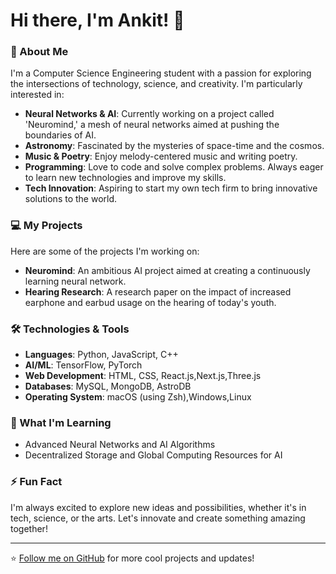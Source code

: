 # Hi there, I'm Ankit! 👋

### 🚀 About Me

I'm a Computer Science Engineering student with a passion for exploring the intersections of technology, science, and creativity. I'm particularly interested in:

- **Neural Networks & AI**: Currently working on a project called 'Neuromind,' a mesh of neural networks aimed at pushing the boundaries of AI.
- **Astronomy**: Fascinated by the mysteries of space-time and the cosmos.
- **Music & Poetry**: Enjoy melody-centered music and writing poetry.
- **Programming**: Love to code and solve complex problems. Always eager to learn new technologies and improve my skills.
- **Tech Innovation**: Aspiring to start my own tech firm to bring innovative solutions to the world.

### 💻 My Projects

Here are some of the projects I'm working on:

- **Neuromind**: An ambitious AI project aimed at creating a continuously learning neural network.  
- **Hearing Research**: A research paper on the impact of increased earphone and earbud usage on the hearing of today's youth.

### 🛠️ Technologies & Tools

- **Languages**: Python, JavaScript, C++
- **AI/ML**: TensorFlow, PyTorch
- **Web Development**: HTML, CSS, React.js,Next.js,Three.js
- **Databases**: MySQL, MongoDB, AstroDB
- **Operating System**: macOS (using Zsh),Windows,Linux

### 🌱 What I'm Learning

- Advanced Neural Networks and AI Algorithms
- Decentralized Storage and Global Computing Resources for AI

### ⚡ Fun Fact

I'm always excited to explore new ideas and possibilities, whether it's in tech, science, or the arts. Let's innovate and create something amazing together!

---

⭐️ [Follow me on GitHub](https://github.com/1to3for5vi7ate9x) for more cool projects and updates!
